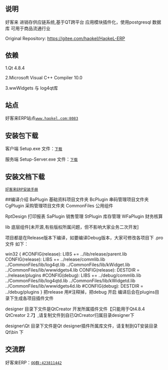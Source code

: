## 说明
好客来 进销存供应链系统,基于QT跨平台 应用模块插件化，使用postgresql 数据库 可用于商品流通行业

Original Repository: https://gitee.com/haokel/HaokeL-ERP

## 依赖
1.Qt 4.8.4 

2.Microsoft Visual C++ Compiler 10.0 

3.wwWidgets 与 log4qt库

## 站点

好客来ERP站点[`www.haokel.com:8083`](http://www.haokel.com:8083)

## 安装包下载

客户端 Setup.exe 文件：[`下载`](http://www.haokel.com:8083/downfile/Setup.exe)

服务端 Setup-Server.exe 文件：[`下载`](http://www.haokel.com:8083/downfile/Setup-Server.exe)

## 安装文档下载

[`好客来ERP安装手册`](http://www.haokel.com:8083/downfile/好客来ERP安装手册.doc)

##编译介绍
BaPlugin 基础资料项目文件夹 BcPlugin 串码管理项目文件夹  CgPlugin 采购管理项目文件夹 CommonFiles 公用组件 

RptDesign 打印报表 SaPlugin 销售管理 StPlugin 库存管理 WFaPlugin 财务核算

lib 底层组件[未开源,有些版权所属问题，但不影响大家业务二次开发]

项目都是在Release版本下编译，如要编译Debug版本，大家可修改各项目下 .pro文件 如下：

win32 {
    #CONFIG(release): LIBS += ../lib/release/parent.lib
    CONFIG(release): LIBS += ../release/commlib.lib ../CommonFiles/lib/log4qt.lib ../CommonFiles/lib/kWidget.lib ../CommonFiles/lib/wwwidgets4.lib
    CONFIG(release):  DESTDIR       = ../release/plugins
    #CONFIG(debug): LIBS += ../debug/commlib.lib ../CommonFiles/lib/log4qtd.lib ../CommonFiles/lib/kWidgetd.lib ../CommonFiles/lib/wwwidgets4d.lib
    #CONFIG(debug): DESTDIR = ../debug/plugins
} 
把release 用#注释掉，把debug 开启 编译后会在plugins目录下生成各项目插件文件

designer 目录下文件是QtCreator 开发所属插件文件【只能用于Qt4.8.4 QtCreator 2.7】,请复制文件到自已QtCreator归属目录designer下

designer\Qt 目录下文件是Qt designer插件所属库文件，请复制到QT安装目录  Qt\bin 下

## 交流群
好客来ERP：[`QQ群:423811442`](http://shang.qq.com/wpa/qunwpa?idkey=42ddfae43805df0af20ea8b616d4156c41e65511443fb3e04fb3c1b3cf410b54)
